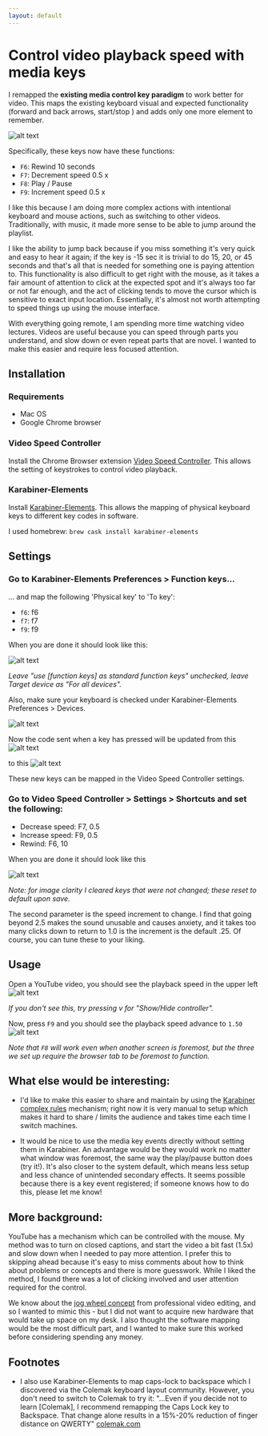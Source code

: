 ```yaml
---
layout: default
---
```


# Control video playback speed with media keys

I remapped the **existing media control key paradigm**  to work better for video. This maps the existing keyboard visual and expected functionality (forward and back arrows, start/stop ) and adds only one more element to remember.

![alt text](/assets/img/video-speed/keyboard-highlight.jpg "mac keyboard with mapped keys highlighted")

Specifically, these keys now have these functions:

* `F6`: Rewind 10 seconds
* `F7`: Decrement speed 0.5 x
* `F8`: Play / Pause
* `F9`: Increment speed 0.5 x

I like this because I am doing more complex actions with intentional keyboard and mouse actions, such as switching to other videos. Traditionally, with music, it made more sense to be able to jump around the playlist.

I like the ability to jump back because if you miss something it's very quick and easy to hear it again; if the key is -15 sec it is trivial to do 15, 20, or 45 seconds and that's all that is needed for something one is paying attention to. This functionality is also difficult to get right with the mouse, as it takes a fair amount of attention to click at the expected spot and it's always too far or not far enough, and the act of clicking tends to move the cursor which is sensitive to exact input location. Essentially, it's almost not worth attempting to speed things up using the mouse interface.

With everything going remote, I am spending more time watching video lectures. Videos are useful because you can speed through parts you understand, and slow down or even repeat parts that are novel. I wanted to make this easier and require less focused attention.


## Installation

### Requirements
* Mac OS
* Google Chrome browser


### Video Speed Controller 
Install the Chrome Browser extension [Video Speed Controller](https://chrome.google.com/webstore/detail/video-speed-controller/nffaoalbilbmmfgbnbgppjihopabppdk). This allows the setting of keystrokes to control video playback.


### Karabiner-Elements
Install [Karabiner-Elements](https://github.com/pqrs-org/Karabiner-Elements). This allows the mapping of physical keyboard keys to different key codes in software.

I used homebrew: `brew cask install karabiner-elements`



## Settings

### Go to Karabiner-Elements Preferences > Function keys...

... and map the following 'Physical key' to 'To key':

* `f6`: f6
* `f7`: f7
* `f9`: f9


When you are done it should look like this:

![alt text](/assets/img/video-speed/function-keys.png "screenshot of function key screen after configuration")

*Leave "use [function keys] as standard function keys" unchecked, leave Target device as "For all devices".*

Also, make sure your keyboard is checked under Karabiner-Elements Preferences > Devices.

![alt text](/assets/img/video-speed/devices.png "screenshot of devices screen after configuration")


Now the code sent when a key has pressed will be updated from this
![alt text](/assets/img/video-speed/events-before.png "screenshot of key events before configuration")

to this
![alt text](/assets/img/video-speed/events-after.png "screenshot of key events after configuration")


These new keys can be mapped in the Video Speed Controller settings.



### Go to Video Speed Controller > Settings > Shortcuts and set the following:

* Decrease speed: F7, 0.5
* Increase speed: F9, 0.5
* Rewind: F6, 10

When you are done it should look like this 

![alt text](/assets/img/video-speed/controller.png "screenshot of controller settings screen after configuration")

*Note: for image clarity I cleared keys that were not changed; these reset to default upon save.*

The second parameter is the speed increment to change. I find that going beyond 2.5 makes the sound unusable and causes anxiety, and it takes too many clicks down to return to 1.0 is the increment is the default .25. Of course, you can tune these to your liking.


## Usage

Open a YouTube video, you should see the playback speed in the upper left 
![alt text](/assets/img/video-speed/normal.png "screenshot of youtube video with normal playback speed")

*If you don't see this, try pressing v for "Show/Hide controller".*

Now, press `F9` and you should see the playback speed advance to `1.50`
![alt text](/assets/img/video-speed/fast-highlight.png "screenshot of youtube video with increased playback speed")

*Note that `F8` will work even when another screen is foremost, but the three we set up require the browser tab to be foremost to function.*


## What else would be interesting:

* I'd like to make this easier to share and maintain by using the [Karabiner complex rules](https://karabiner-elements.pqrs.org/docs/manual/configuration/configure-complex-modifications/) mechanism; right now it is very manual to setup which makes it hard to share / limits the audience and takes time each time I switch machines.

* It would be nice to use the media key events directly without setting them in Karabiner. An advantage would be they would work no matter what window was foremost, the same way the play/pause button does (try it!). It's also closer to the system default, which means less setup and less chance of unintended secondary effects. It seems possible because there is a key event registered; if someone knows how to do this, please let me know!


## More background: 

YouTube has a mechanism which can be controlled with the mouse. My method was to turn on closed captions, and start the video a bit fast (1.5x) and slow down when I needed to pay more attention. I prefer this to skipping ahead because it's easy to miss comments about how to think about problems or concepts and there is more guesswork. While I liked the method, I found there was a lot of clicking involved and user attention required for the control.

We know about the [jog wheel concept](https://9to5mac.com/2016/12/29/contour-shuttlexpress-review-mac/) from professional video editing, and so I wanted to mimic this - but I did not want to acquire new hardware that would take up space on my desk. I also thought the software mapping would be the most difficult part, and I wanted to make sure this worked before considering spending any money.


## Footnotes

 * I also use Karabiner-Elements to map caps-lock to backspace which I discovered via the Colemak keyboard layout community. However, you don't need to switch to Colemak to try it: "...Even if you decide not to learn [Colemak], I recommend remapping the Caps Lock key to Backspace. That change alone results in a 15%-20% reduction of finger distance on QWERTY" [colemak.com](https://colemak.com/FAQ)